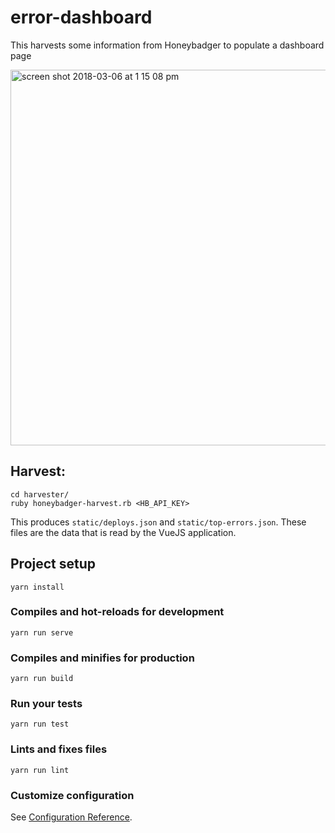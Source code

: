 # error-dashboard

This harvests some information from Honeybadger to populate a dashboard page

<img width="601" alt="screen shot 2018-03-06 at 1 15 08 pm" src="https://user-images.githubusercontent.com/92044/37052953-7e6a1db8-2140-11e8-9088-b7454224d733.png">


## Harvest:

```
cd harvester/
ruby honeybadger-harvest.rb <HB_API_KEY>
```

This produces `static/deploys.json` and `static/top-errors.json`.  These files
are the data that is read by the VueJS application.

## Project setup
```
yarn install
```

### Compiles and hot-reloads for development
```
yarn run serve
```

### Compiles and minifies for production
```
yarn run build
```
### Run your tests
```
yarn run test
```

### Lints and fixes files
```
yarn run lint
```

### Customize configuration
See [Configuration Reference](https://cli.vuejs.org/config/).
